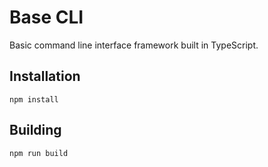 # Base CLI
Basic command line interface framework built in TypeScript.

## Installation
`npm install`

## Building
`npm run build`